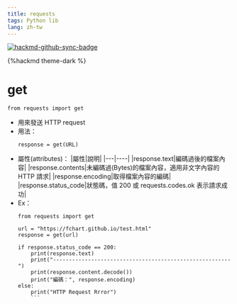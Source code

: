 ```yaml
---
title: requests
tags: Python lib
lang: zh-tw
---
```


[![hackmd-github-sync-badge](https://hackmd.io/iPfZHdx0SuGli_sm_AAK5Q/badge)](https://hackmd.io/iPfZHdx0SuGli_sm_AAK5Q)

{%hackmd theme-dark %}

# get
```python=
from requests import get
```
- 用來發送 HTTP request
- 用法：
    ```python=
    response = get(URL)
    ```
- 屬性(attributes)：
    |屬性|說明|
    |---|----|
    |response.text|編碼過後的檔案內容|
    |response.contents|未編碼過(Bytes)的檔案內容，適用非文字內容的 HTTP 請求|
    |response.encoding|取得檔案內容的編碼|
    |response.status_code|狀態碼，值 200 或 requests.codes.ok 表示請求成功|
- Ex：
    ```python=
    from requests import get

	url = "https://fchart.github.io/test.html"
	response = get(url)

	if response.status_code == 200:
	    print(response.text)
	    print("--------------------------------------------------------")
	    print(response.content.decode())
	    print("編碼：", response.encoding)
	else:
	    print("HTTP Request Rrror")
	    ```